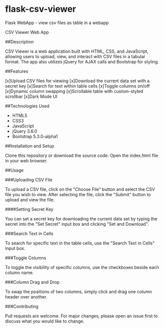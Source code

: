 # flask-csv-viewer
Flask WebApp - view csv files as table in a webapp

CSV Viewer Web App

##Description

CSV Viewer is a web application built with HTML, CSS, and JavaScript, allowing users to upload, view, and interact with CSV files in a tabular format. The app also utilizes jQuery for AJAX calls and Bootstrap for styling.

##Features

[x]Upload CSV files for viewing
[x]Download the current data set with a secret key
[x]Search for text within table cells
[x]Toggle columns on/off
[x]Dynamic column swapping
[x]Scrollable table with custom-styled scrollbar
[x]Dark Mode UI

##Technologies Used

- HTML5
- CSS3
- JavaScript
- jQuery 3.6.0
- Bootstrap 5.3.0-alpha1

##Installation and Setup

Clone this repository or download the source code.
Open the index.html file in your web browser.

##Usage

###Uploading CSV File

To upload a CSV file, click on the "Choose File" button and select the CSV file you wish to view. After selecting the file, click the "Submit" button to upload and view the file.

####Setting Secret Key

You can set a secret key for downloading the current data set by typing the secret into the "Set Secret" input box and clicking "Set and Download".

###Search Text in Cells

To search for specific text in the table cells, use the "Search Text in Cells" input box.

###Toggle Columns

To toggle the visibility of specific columns, use the checkboxes beside each column name.

###Column Drag and Drop

To swap the positions of two columns, simply click and drag one column header over another.

###Contributing

Pull requests are welcome. For major changes, please open an issue first to discuss what you would like to change.
